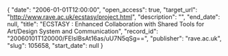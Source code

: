 {
  "date": "2006-01-01T12:00:00", 
  "open_access": true, 
  "target_url": "http://www.rave.ac.uk/ecstasy/project.html", 
  "description": "", 
  "end_date": null, 
  "title": "ECSTASY : Enhanced Collaboration with Shared Tools for Art/Design System and Communication", 
  "record_id": "20060101T120000/FElsIBsAt16as/uU7N5qSg==", 
  "publisher": "rave.ac.uk", 
  "slug": 105658, 
  "start_date": null
}

